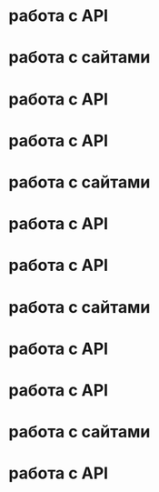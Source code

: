 # работа с API
# работа с сайтами
# работа с API
# работа с API
# работа с сайтами
# работа с API
# работа с API
# работа с сайтами
# работа с API
# работа с API
# работа с сайтами
# работа с API



